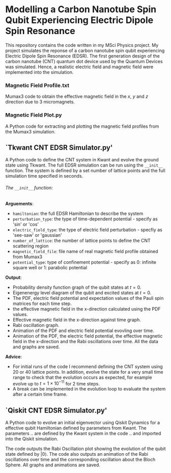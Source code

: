# Modelling a Carbon Nanotube Spin Qubit Experiencing Electric Dipole Spin Resonance 

This repository contains the code written in my MSci Physics project. My project simulates the reponse of a carbon nanotube spin qubit experiencing Electric Dipole Spin Resonance (EDSR). The first generation design of the carbon nanotube (CNT) quantum dot device used by the Quantum Devices was simulated. Hence, a realistic electric field and magnetic field were implemented into the simulation. 


### Magnetic Field Profile.txt
Mumax3 code to obtain the effective magnetic field in the $x$, $y$ and $z$ direction due to 3 micromagnets. 

### Magnetic Field Plot.py
A Python code for extracting and plotting the magnetic field profiles from the Mumax3 simulation. 

## `Tkwant CNT EDSR Simulator.py'
A Python code to define the CNT system in Kwant and evolve the ground state using Tkwant. The full EDSR simulation can be run using the `__init__` function. The system is defined by a set number of lattice points and the full simulation time specified in seconds. 

###### The `__init__` function:

**Arguements**:
* `hamiltonian`: the full EDSR Hamiltonian to describe the system
* `perturbation_type`: the type of time-dependent potential - specify as 'sin' or 'cos'
* `electric_field_type`: the type of electric field perturbation - specfiy as 'see-saw' or 'gaussian'
* `number_of_lattice`: the number of lattice points to define the CNT scattering region
* `magnetic_field_file`: file name of real magnetic field profile obtained from Mumax3
* `potential_type`: type of confinement potential - specify as 0: infinite square well or 1: parabolic potential

**Output**:
* Probability density function graph of the qubit states at $t = 0$.
* Eigenenergy level diagram of the qubit and excited states at $t = 0$.
* The PDF, electric field potential and expectation values of the Pauli spin matrices for each time step.
* the effective magnetic field in the x-direction calculated using the PDF values.
* Effective magnetic field in the x-direction against time graph.
* Rabi oscillation graph. 
* Animation of the PDF and electric field potential evovling over time.
* Animation of the PDF, the electric field potential, the effective magnetic field in the x-direction and the Rabi oscillations over time.
All the data and graphs are saved. 

**Advice**:
* For initial runs of the code I recommend defining the CNT system using 20 or 40 lattice points. In addition, evolve the state for a very small time range to check that the evolution occurs as expected, for example evolve up to $t = 1 \times 10^{-11}$ for 2 time steps. 
* A break can be implemented in the evolution loop to evaluate the system after a certain time frame.


## `Qiskit CNT EDSR Simulator.py'
A Python code to evolve an initial eigenvector using Qiskit Dynamics for a effective qubit Hamiltonian defined by parameters from Kwant. 
The parameters .. are defined by the Kwant system in the code .. and imported into the Qiskit simulation. 

The code outputs the Rabi Oscillation plot showing the evolution of the qubit state defined by $|0\rangle$. The code also outputs an animation of the Rabi oscillations over time and the corresponding oscillation about the Bloch Sphere.
All graphs and animations are saved.
